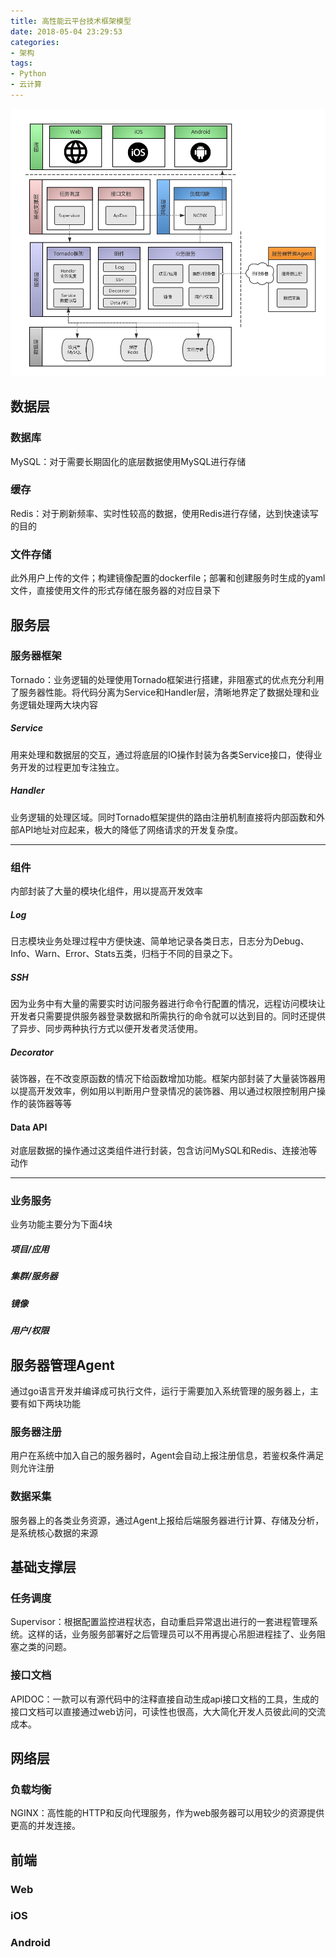 ```yaml
---
title: 高性能云平台技术框架模型
date: 2018-05-04 23:29:53
categories:
- 架构
tags:
- Python
- 云计算
---
```


![TenCloud_Architecture](https://github.com/ShoreCN/ShoreCN.github.io/blob/master/resource/TenCloud_Architecture.png?raw=true)

## 数据层
### 数据库
MySQL：对于需要长期固化的底层数据使用MySQL进行存储
### 缓存
Redis：对于刷新频率、实时性较高的数据，使用Redis进行存储，达到快速读写的目的
### 文件存储
此外用户上传的文件；构建镜像配置的dockerfile；部署和创建服务时生成的yaml文件，直接使用文件的形式存储在服务器的对应目录下

## 服务层
### 服务器框架
Tornado：业务逻辑的处理使用Tornado框架进行搭建，非阻塞式的优点充分利用了服务器性能。将代码分离为Service和Handler层，清晰地界定了数据处理和业务逻辑处理两大块内容
##### Service
用来处理和数据层的交互，通过将底层的IO操作封装为各类Service接口，使得业务开发的过程更加专注独立。
##### Handler
业务逻辑的处理区域。同时Tornado框架提供的路由注册机制直接将内部函数和外部API地址对应起来，极大的降低了网络请求的开发复杂度。

- - - -
### 组件
内部封装了大量的模块化组件，用以提高开发效率
##### Log
日志模块业务处理过程中方便快速、简单地记录各类日志，日志分为Debug、Info、Warn、Error、Stats五类，归档于不同的目录之下。
##### SSH
因为业务中有大量的需要实时访问服务器进行命令行配置的情况，远程访问模块让开发者只需要提供服务器登录数据和所需执行的命令就可以达到目的。同时还提供了异步、同步两种执行方式以便开发者灵活使用。
##### Decorator
装饰器，在不改变原函数的情况下给函数增加功能。框架内部封装了大量装饰器用以提高开发效率，例如用以判断用户登录情况的装饰器、用以通过权限控制用户操作的装饰器等等
#### Data API
对底层数据的操作通过这类组件进行封装，包含访问MySQL和Redis、连接池等动作

- - - -
### 业务服务
业务功能主要分为下面4块
##### 项目/应用
##### 集群/服务器
##### 镜像
##### 用户/权限

## 服务器管理Agent
通过go语言开发并编译成可执行文件，运行于需要加入系统管理的服务器上，主要有如下两块功能
### 服务器注册
用户在系统中加入自己的服务器时，Agent会自动上报注册信息，若鉴权条件满足则允许注册
### 数据采集
服务器上的各类业务资源，通过Agent上报给后端服务器进行计算、存储及分析，是系统核心数据的来源

## 基础支撑层
### 任务调度
Supervisor：根据配置监控进程状态，自动重启异常退出进行的一套进程管理系统。这样的话，业务服务部署好之后管理员可以不用再提心吊胆进程挂了、业务阻塞之类的问题。
### 接口文档
APIDOC：一款可以有源代码中的注释直接自动生成api接口文档的工具，生成的接口文档可以直接通过web访问，可读性也很高，大大简化开发人员彼此间的交流成本。

## 网络层
### 负载均衡
NGINX：高性能的HTTP和反向代理服务，作为web服务器可以用较少的资源提供更高的并发连接。

## 前端
### Web
### iOS
### Android

